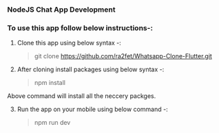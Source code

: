 ### NodeJS Chat App Development


### To use this app follow below instructions-:

1. Clone this app using below syntax -:

   > git clone https://github.com/ra2fet/Whatsapp-Clone-Flutter.git

2. After cloning install packages using below syntax -:
   > npm install

Above command will install all the neccery packges.

3. Run the app on your mobile using below command -:
   > npm run dev
